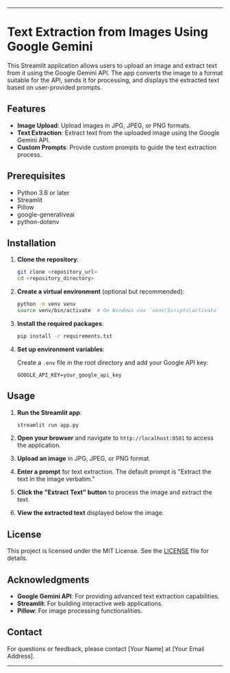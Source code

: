 

---

# Text Extraction from Images Using Google Gemini

This Streamlit application allows users to upload an image and extract text from it using the Google Gemini API. The app converts the image to a format suitable for the API, sends it for processing, and displays the extracted text based on user-provided prompts.

## Features

- **Image Upload**: Upload images in JPG, JPEG, or PNG formats.
- **Text Extraction**: Extract text from the uploaded image using the Google Gemini API.
- **Custom Prompts**: Provide custom prompts to guide the text extraction process.

## Prerequisites

- Python 3.6 or later
- Streamlit
- Pillow
- google-generativeai
- python-dotenv

## Installation

1. **Clone the repository**:

    ```bash
    git clone <repository_url>
    cd <repository_directory>
    ```

2. **Create a virtual environment** (optional but recommended):

    ```bash
    python -m venv venv
    source venv/bin/activate  # On Windows use `venv\Scripts\activate`
    ```

3. **Install the required packages**:

    ```bash
    pip install -r requirements.txt
    ```

4. **Set up environment variables**:

    Create a `.env` file in the root directory and add your Google API key:

    ```
    GOOGLE_API_KEY=your_google_api_key
    ```

## Usage

1. **Run the Streamlit app**:

    ```bash
    streamlit run app.py
    ```

2. **Open your browser** and navigate to `http://localhost:8501` to access the application.

3. **Upload an image** in JPG, JPEG, or PNG format.

4. **Enter a prompt** for text extraction. The default prompt is "Extract the text in the image verbatim."

5. **Click the "Extract Text" button** to process the image and extract the text.

6. **View the extracted text** displayed below the image.

## License

This project is licensed under the MIT License. See the [LICENSE](LICENSE) file for details.

## Acknowledgments

- **Google Gemini API**: For providing advanced text extraction capabilities.
- **Streamlit**: For building interactive web applications.
- **Pillow**: For image processing functionalities.

## Contact

For questions or feedback, please contact [Your Name] at [Your Email Address].

---
